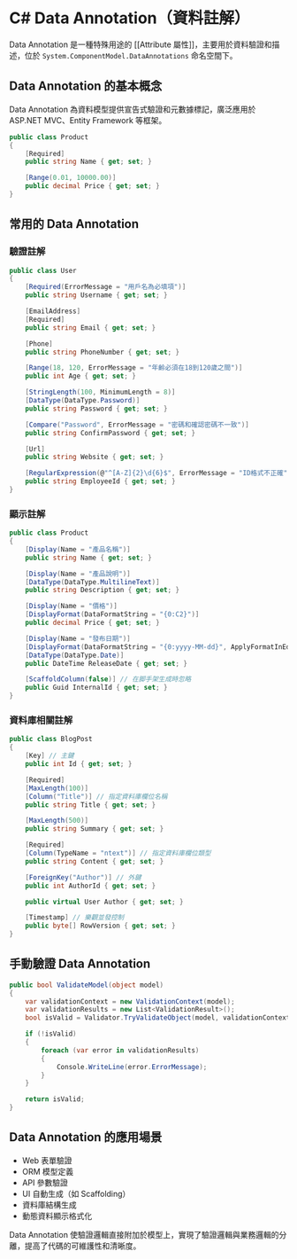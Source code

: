# C# Data Annotation（資料註解）

Data Annotation 是一種特殊用途的 [[Attribute 屬性]]，主要用於資料驗證和描述，位於 `System.ComponentModel.DataAnnotations` 命名空間下。

## Data Annotation 的基本概念

Data Annotation 為資料模型提供宣告式驗證和元數據標記，廣泛應用於 ASP.NET MVC、Entity Framework 等框架。

```csharp
public class Product
{
    [Required]
    public string Name { get; set; }

    [Range(0.01, 10000.00)]
    public decimal Price { get; set; }
}
```

## 常用的 Data Annotation

### 驗證註解

```csharp
public class User
{
    [Required(ErrorMessage = "用戶名為必填項")]
    public string Username { get; set; }

    [EmailAddress]
    [Required]
    public string Email { get; set; }

    [Phone]
    public string PhoneNumber { get; set; }

    [Range(18, 120, ErrorMessage = "年齡必須在18到120歲之間")]
    public int Age { get; set; }

    [StringLength(100, MinimumLength = 8)]
    [DataType(DataType.Password)]
    public string Password { get; set; }

    [Compare("Password", ErrorMessage = "密碼和確認密碼不一致")]
    public string ConfirmPassword { get; set; }

    [Url]
    public string Website { get; set; }

    [RegularExpression(@"^[A-Z]{2}\d{6}$", ErrorMessage = "ID格式不正確")]
    public string EmployeeId { get; set; }
}
```

### 顯示註解

```csharp
public class Product
{
    [Display(Name = "產品名稱")]
    public string Name { get; set; }

    [Display(Name = "產品說明")]
    [DataType(DataType.MultilineText)]
    public string Description { get; set; }

    [Display(Name = "價格")]
    [DisplayFormat(DataFormatString = "{0:C2}")]
    public decimal Price { get; set; }

    [Display(Name = "發布日期")]
    [DisplayFormat(DataFormatString = "{0:yyyy-MM-dd}", ApplyFormatInEditMode = true)]
    [DataType(DataType.Date)]
    public DateTime ReleaseDate { get; set; }

    [ScaffoldColumn(false)] // 在脚手架生成時忽略
    public Guid InternalId { get; set; }
}
```

### 資料庫相關註解

```csharp
public class BlogPost
{
    [Key] // 主鍵
    public int Id { get; set; }

    [Required]
    [MaxLength(100)]
    [Column("Title")] // 指定資料庫欄位名稱
    public string Title { get; set; }

    [MaxLength(500)]
    public string Summary { get; set; }

    [Required]
    [Column(TypeName = "ntext")] // 指定資料庫欄位類型
    public string Content { get; set; }

    [ForeignKey("Author")] // 外鍵
    public int AuthorId { get; set; }

    public virtual User Author { get; set; }

    [Timestamp] // 樂觀並發控制
    public byte[] RowVersion { get; set; }
}
```

## 手動驗證 Data Annotation

```csharp
public bool ValidateModel(object model)
{
    var validationContext = new ValidationContext(model);
    var validationResults = new List<ValidationResult>();
    bool isValid = Validator.TryValidateObject(model, validationContext, validationResults, true);

    if (!isValid)
    {
        foreach (var error in validationResults)
        {
            Console.WriteLine(error.ErrorMessage);
        }
    }

    return isValid;
}
```

## Data Annotation 的應用場景

- Web 表單驗證
- ORM 模型定義
- API 參數驗證
- UI 自動生成（如 Scaffolding）
- 資料庫結構生成
- 動態資料顯示格式化

Data Annotation 使驗證邏輯直接附加於模型上，實現了驗證邏輯與業務邏輯的分離，提高了代碼的可維護性和清晰度。
